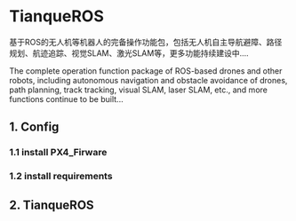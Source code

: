 # TianqueROS

基于ROS的无人机等机器人的完备操作功能包，包括无人机自主导航避障、路径规划、航迹追踪、视觉SLAM、激光SLAM等，更多功能持续建设中....  

The complete operation function package of ROS-based drones and other robots, including autonomous navigation and obstacle avoidance of drones, path planning, track tracking, visual SLAM, laser SLAM, etc., and more functions continue to be built...


## 1. Config

### 1.1 install PX4_Firware

### 1.2 install requirements

## 2. TianqueROS


